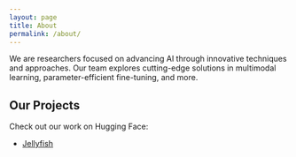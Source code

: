```yaml
---
layout: page
title: About
permalink: /about/
---
```


We are researchers focused on advancing AI through innovative techniques and approaches. Our team explores cutting-edge solutions in multimodal learning, parameter-efficient fine-tuning, and more.

## Our Projects

Check out our work on Hugging Face:
- [Jellyfish](https://huggingface.co/NECOUDBFM/Jellyfish)

